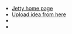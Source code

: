 - [Jetty home page](https://www.eclipse.org/jetty/)
- [Upload idea from here](https://stackoverflow.com/questions/17652530/how-to-implement-fileupload-in-embedded-jetty)
- []()
- []()

